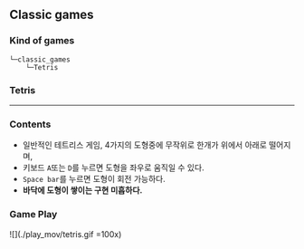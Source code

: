 ## Classic games

### Kind of games
```
└─classic_games
    └─Tetris
```
### Tetris
---
### Contents
- 일반적인 테트리스 게임, 4가지의 도형중에 무작위로 한개가 위에서 아래로 떨어지며,
- 키보드 ``A``또는 ``D``를 누르면 도형을 좌우로 움직일 수 있다.
- ``Space bar``를 누르면 도형이 회전 가능하다.
- **바닥에 도형이 쌓이는 구현 미흡하다.**
### Game Play

![](./play_mov/tetris.gif =100x)



